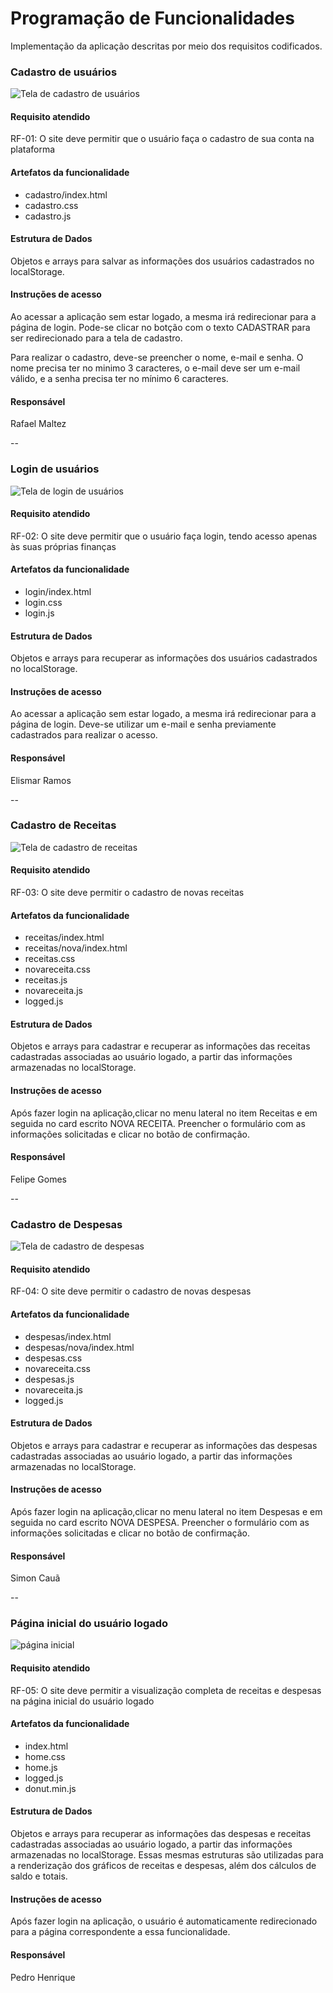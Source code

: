 # Programação de Funcionalidades

Implementação da aplicação descritas por meio dos requisitos codificados. 


### Cadastro de usuários

![Tela de cadastro de usuários](./img/funcionalidade-cadastro.png)


#### Requisito atendido

RF-01: O site deve permitir que o usuário faça o cadastro de sua conta na plataforma


#### Artefatos da funcionalidade

<ul>
  <li>cadastro/index.html</li>
  <li>cadastro.css</li>
  <li>cadastro.js</li>
</ul>


#### Estrutura de Dados

Objetos e arrays para salvar as informações dos usuários cadastrados no localStorage.

#### Instruções de acesso

Ao acessar a aplicação sem estar logado, a mesma irá redirecionar para a página de login. Pode-se clicar no botção com o texto CADASTRAR para ser redirecionado para a tela de cadastro. 

Para realizar o cadastro, deve-se preencher o nome, e-mail e senha. O nome precisa ter no minimo 3 caracteres, o e-mail deve ser um e-mail válido, e a senha precisa ter no mínimo 6 caracteres.


#### Responsável

Rafael Maltez

--


### Login de usuários

![Tela de login de usuários](./img/funcionalidade-login.png)


#### Requisito atendido

RF-02: O site deve permitir que o usuário faça login, tendo acesso apenas às suas próprias finanças


#### Artefatos da funcionalidade

<ul>
  <li>login/index.html</li>
  <li>login.css</li>
  <li>login.js</li>
</ul>


#### Estrutura de Dados

Objetos e arrays para recuperar as informações dos usuários cadastrados no localStorage.

#### Instruções de acesso

Ao acessar a aplicação sem estar logado, a mesma irá redirecionar para a página de login. Deve-se utilizar um e-mail e senha previamente cadastrados para realizar o acesso.

#### Responsável

Elismar Ramos

--

### Cadastro de Receitas

![Tela de cadastro de receitas](./img/funcionalidade-cadastro-receitas.png)


#### Requisito atendido

RF-03: O site deve permitir o cadastro de novas receitas


#### Artefatos da funcionalidade

<ul>
  <li>receitas/index.html</li>
  <li>receitas/nova/index.html</li>
  <li>receitas.css</li>
  <li>novareceita.css</li>
  <li>receitas.js</li>
  <li>novareceita.js</li>
  <li>logged.js</li>
</ul>


#### Estrutura de Dados

Objetos e arrays para cadastrar e recuperar as informações das receitas cadastradas associadas ao usuário logado, a partir das informações armazenadas no localStorage.

#### Instruções de acesso

Após fazer login na aplicação,clicar no menu lateral no item Receitas e em seguida no card escrito NOVA RECEITA. Preencher o formulário com as informações solicitadas e clicar no botão de confirmação.

#### Responsável

Felipe Gomes

--


### Cadastro de Despesas

![Tela de cadastro de despesas](./img/funcionalidade-cadastro-despesas.png)


#### Requisito atendido

RF-04: O site deve permitir o cadastro de novas despesas


#### Artefatos da funcionalidade

<ul>
  <li>despesas/index.html</li>
  <li>despesas/nova/index.html</li>
  <li>despesas.css</li>
  <li>novareceita.css</li>
  <li>despesas.js</li>
  <li>novareceita.js</li>
  <li>logged.js</li>
</ul>


#### Estrutura de Dados

Objetos e arrays para cadastrar e recuperar as informações das despesas cadastradas associadas ao usuário logado, a partir das informações armazenadas no localStorage.

#### Instruções de acesso

Após fazer login na aplicação,clicar no menu lateral no item Despesas e em seguida no card escrito NOVA DESPESA. Preencher o formulário com as informações solicitadas e clicar no botão de confirmação.

#### Responsável

Simon Cauã

--

### Página inicial do usuário logado

![página inicial](./img/funcionalidade-relatorio-geral.png)


#### Requisito atendido

RF-05: O site deve permitir a visualização completa de receitas e despesas na página inicial do usuário logado


#### Artefatos da funcionalidade

<ul>
  <li>index.html</li>
  <li>home.css</li>
  <li>home.js</li>
  <li>logged.js</li>
  <li>donut.min.js</li>

</ul>


#### Estrutura de Dados

Objetos e arrays para recuperar as informações das despesas e receitas cadastradas associadas ao usuário logado, a partir das informações armazenadas no localStorage. Essas mesmas estruturas são utilizadas para a renderização dos gráficos de receitas e despesas, além dos cálculos de saldo e totais.

#### Instruções de acesso

Após fazer login na aplicação, o usuário é automaticamente redirecionado para a página correspondente a essa funcionalidade.

#### Responsável

Pedro Henrique